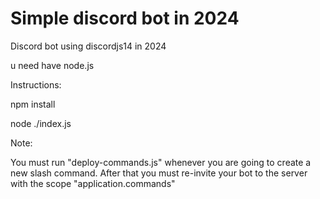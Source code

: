 # Simple discord bot in 2024
Discord bot using discordjs14 in 2024

u need have node.js

Instructions:

npm install

node ./index.js

Note: 

You must run "deploy-commands.js" whenever you are going to create a new slash command. After that you must re-invite your bot to the server with the scope "application.commands"
